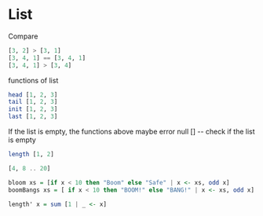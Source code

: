 # List

Compare
```haskell
[3, 2] > [3, 1]
[3, 4, 1] == [3, 4, 1]
[3, 4, 1] > [3, 4]
```

functions of list
```haskell
head [1, 2, 3]
tail [1, 2, 3]
init [1, 2, 3]
last [1, 2, 3]
```

If the list is empty, the functions above maybe error
null [] -- check if the list is empty
```haskell
length [1, 2]
```
```haskell
[4, 8 .. 20]
```
```haskell
bloom xs = [if x < 10 then "Boom" else "Safe" | x <- xs, odd x]
boomBangs xs = [ if x < 10 then "BOOM!" else "BANG!" | x <- xs, odd x]

length' x = sum [1 | _ <- x]
```
